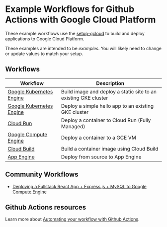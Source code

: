 # Example Workflows for Github Actions with Google Cloud Platform

These example workflows use the [setup-gcloud][action] to build and deploy applications to Google Cloud Platform.

These examples are intended to be _examples_. You will likely need to change or
update values to match your setup.

## Workflows

|           Workflow                        |        Description       |
| ----------------------------------------- | ------------------------ |
| [Google Kubernetes Engine](gke-kustomize/)| Build image and deploy a static site to an existing GKE cluster |
| [Google Kubernetes Engine](gke/)          | Deploy a simple hello app to an existing GKE cluster |
| [Cloud Run](cloud-run/)                   | Deploy a container to Cloud Run (Fully Managed)|
| [Google Compute Engine](gce/)             | Deploy a container to a GCE VM |
| [Cloud Build](cloud-build/)               | Build a container image using Cloud Build|
| [App Engine](gae/)                        | Deploy from source to App Engine |

## Community Workflows

* [Deploying a Fullstack React App + Express.js + MySQL to Google Compute Engine](https://github.com/ZBejavu/gcloud-deploy-tutorial)

## Github Actions resources

Learn more about [Automating your workflow with Github Actions](https://help.github.com/en/actions/automating-your-workflow-with-github-actions).


[action]: https://github.com/GoogleCloudPlatform/github-actions/tree/main/setup-gcloud
